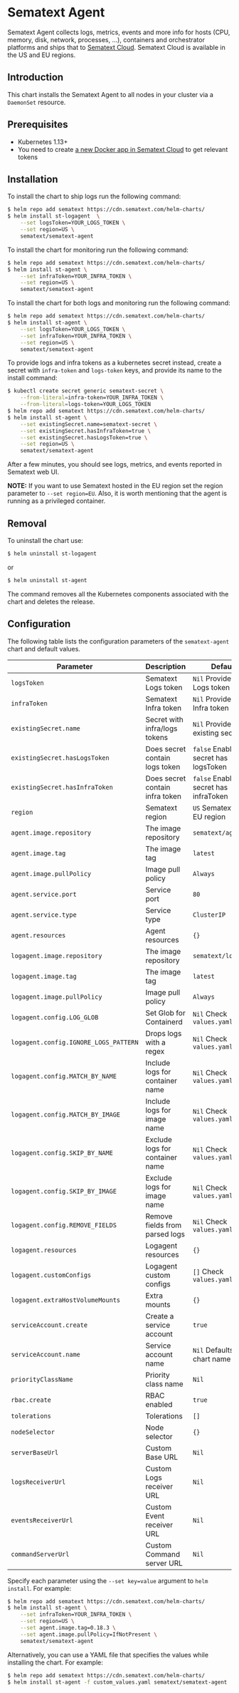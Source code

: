# Sematext Agent

Sematext Agent collects logs, metrics, events and more info for hosts (CPU, memory, disk, network, processes, ...), containers and orchestrator platforms and ships that to [Sematext Cloud](https://sematext.com/cloud). Sematext Cloud is available in the US and EU regions.

## Introduction

This chart installs the Sematext Agent to all nodes in your cluster via a `DaemonSet` resource.

## Prerequisites

- Kubernetes 1.13+
- You need to create [a new Docker app in Sematext Cloud](https://apps.sematext.com/ui/integrations/create/docker) to get relevant tokens

## Installation

To install the chart to ship logs run the following command:

```bash
$ helm repo add sematext https://cdn.sematext.com/helm-charts/
$ helm install st-logagent  \
    --set logsToken=YOUR_LOGS_TOKEN \
    --set region=US \
    sematext/sematext-agent
```

To install the chart for monitoring run the following command:

```bash
$ helm repo add sematext https://cdn.sematext.com/helm-charts/
$ helm install st-agent \
    --set infraToken=YOUR_INFRA_TOKEN \
    --set region=US \
    sematext/sematext-agent
```

To install the chart for both logs and monitoring run the following command:

```bash
$ helm repo add sematext https://cdn.sematext.com/helm-charts/
$ helm install st-agent \
    --set logsToken=YOUR_LOGS_TOKEN \
    --set infraToken=YOUR_INFRA_TOKEN \
    --set region=US \
    sematext/sematext-agent
```

To provide logs and infra tokens as a kubernetes secret instead, create a secret with `infra-token` and `logs-token` keys, and provide its name to the install command:

```bash
$ kubectl create secret generic sematext-secret \
    --from-literal=infra-token=YOUR_INFRA_TOKEN \
    --from-literal=logs-token=YOUR_LOGS_TOKEN
$ helm repo add sematext https://cdn.sematext.com/helm-charts/
$ helm install st-agent \
    --set existingSecret.name=sematext-secret \
    --set existingSecret.hasInfraToken=true \
    --set existingSecret.hasLogsToken=true \
    --set region=US \
    sematext/sematext-agent
```



After a few minutes, you should see logs, metrics, and events reported in Sematext web UI.

**NOTE:** If you want to use Sematext hosted in the EU region set the region parameter to `--set region=EU`. Also, it is worth mentioning that the agent is running as a privileged container.

## Removal

To uninstall the chart use:

```bash
$ helm uninstall st-logagent
```

or

```bash
$ helm uninstall st-agent
```

The command removes all the Kubernetes components associated with the chart and deletes the release.

## Configuration

The following table lists the configuration parameters of the `sematext-agent` chart and default values.

|             Parameter                  |            Description            |                  Default                  |
|----------------------------------------|-----------------------------------|-------------------------------------------|
| `logsToken`                            | Sematext Logs token               | `Nil` Provide your Logs token             |
| `infraToken`                           | Sematext Infra token              | `Nil` Provide your Infra token            |
| `existingSecret.name`                  | Secret with infra/logs tokens     | `Nil` Provide an existing secret          |
| `existingSecret.hasLogsToken`          | Does secret contain logs token    | `false` Enable if secret has logsToken    |
| `existingSecret.hasInfraToken`         | Does secret contain infra token   | `false` Enable if secret has infraToken   |
| `region`                               | Sematext region                   | `US` Sematext US or EU region             |
| `agent.image.repository`               | The image repository              | `sematext/agent`                          |
| `agent.image.tag`                      | The image tag                     | `latest`                                  |
| `agent.image.pullPolicy`               | Image pull policy                 | `Always`                                  |
| `agent.service.port`                   | Service port                      | `80`                                      |
| `agent.service.type`                   | Service type                      | `ClusterIP`                               |
| `agent.resources`                      | Agent resources                   | `{}`                                      |
| `logagent.image.repository`            | The image repository              | `sematext/logagent`                       |
| `logagent.image.tag`                   | The image tag                     | `latest`                                  |
| `logagent.image.pullPolicy`            | Image pull policy                 | `Always`                                  |
| `logagent.config.LOG_GLOB`             | Set Glob for Containerd           | `Nil` Check `values.yaml`                |
| `logagent.config.IGNORE_LOGS_PATTERN`  | Drops logs with a regex           | `Nil` Check `values.yaml`                |
| `logagent.config.MATCH_BY_NAME`        | Include logs for container name   | `Nil` Check `values.yaml`                |
| `logagent.config.MATCH_BY_IMAGE`       | Include logs for image name       | `Nil` Check `values.yaml`                |
| `logagent.config.SKIP_BY_NAME`         | Exclude logs for container name   | `Nil` Check `values.yaml`                |
| `logagent.config.SKIP_BY_IMAGE`        | Exclude logs for image name       | `Nil` Check `values.yaml`                |
| `logagent.config.REMOVE_FIELDS`        | Remove fields from parsed logs    | `Nil` Check `values.yaml`                |
| `logagent.resources`                   | Logagent resources                | `{}`                                      |
| `logagent.customConfigs`               | Logagent custom configs           | `[]` Check `values.yaml`                  |
| `logagent.extraHostVolumeMounts`       | Extra mounts                      | `{}`                                      |
| `serviceAccount.create`                | Create a service account          | `true`                                    |
| `serviceAccount.name`                  | Service account name              | `Nil` Defaults to chart name              |
| `priorityClassName`                    | Priority class name               | `Nil`                                     |
| `rbac.create`                          | RBAC enabled                      | `true`                                    |
| `tolerations`                          | Tolerations                       | `[]`                                      |
| `nodeSelector`                         | Node selector                     | `{}`                                      |
| `serverBaseUrl`                        | Custom Base URL                   | `Nil`                                     |
| `logsReceiverUrl`                      | Custom Logs receiver URL          | `Nil`                                     |
| `eventsReceiverUrl`                    | Custom Event receiver URL         | `Nil`                                     |
| `commandServerUrl`                     | Custom Command server URL         | `Nil`                                     |

Specify each parameter using the `--set key=value` argument to `helm install`. For example:

```bash
$ helm repo add sematext https://cdn.sematext.com/helm-charts/
$ helm install st-agent \
    --set infraToken=YOUR_INFRA_TOKEN \
    --set region=US \
    --set agent.image.tag=0.18.3 \
    --set agent.image.pullPolicy=IfNotPresent \
    sematext/sematext-agent
```

Alternatively, you can use a YAML file that specifies the values while installing the chart. For example:

```bash
$ helm repo add sematext https://cdn.sematext.com/helm-charts/
$ helm install st-agent -f custom_values.yaml sematext/sematext-agent
```
